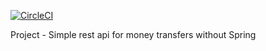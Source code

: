 [![CircleCI](https://circleci.com/gh/dmcheremisin/spark-rest-api.svg?style=svg)](https://circleci.com/gh/dmcheremisin/spark-rest-api)

Project - Simple rest api for money transfers without Spring